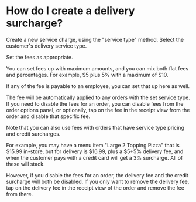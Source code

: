 # How do I create a delivery surcharge?

Create a new service charge, using the "service type" method. 
Select the customer's delivery service type.

Set the fees as appropriate. 

You can set fees up with maximum amounts, and you can mix both flat fees and percentages. For example, $5 plus 5% with a maximum of $10.

If any of the fee is payable to an employee, you can set that up here as well.

The fee will be automatically applied to any orders with the set service type. If you need to disable the fees for an order, you can disable fees from the order options panel, or optionally, tap on the fee in the receipt view from the order and disable that specific fee.

Note that you can also use fees with orders that have service type pricing and credit surcharges.

For example, you may have a menu item "Large 2 Topping Pizza" that is $15.99 in-store, but for delivery is $16.99, plus a $5+5% delivery fee, and when the customer pays with a credit card will get a 3% surcharge. All of these will stack.

However, if you disable the fees for an order, the delivery fee and the credit surcharge will both be disabled. If you only want to remove the delivery fee, tap on the delivery fee in the receipt view of the order and remove the fee from there.
